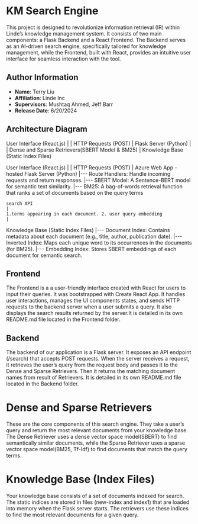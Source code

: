 # KM Search Engine
This project is designed to revolutionize information retrieval (IR) within Linde’s knowledge management system. It consists of two main components: a Flask Backend and a React Frontend. The Backend serves as an AI-driven search engine, specifically tailored for knowledge management, while the Frontend, built with React, provides an intuitive user interface for seamless interaction with the tool.

## Author Information

- **Name**: Terry Liu
- **Affiliation**: Linde Inc
- **Supervisors**: Mushtaq Ahmed, Jeff Barr
- **Release Date**: 6/20/2024

## Architecture Diagram

User Interface (React.js)
    |
    | HTTP Requests (POST)
    |
Flask Server (Python)
    |
    | Dense and Sparse Retrievers(SBERT Model & BM25)
    |
Knowledge Base (Static Index Files)



User Interface (React.js)
    |
    | HTTP Requests (POST)
    |
Azure Web App -hosted Flask Server (Python)
    |--- Route Handlers: Handle incoming requests and return responses.
    |--- SBERT Model: A Sentence-BERT model for semantic text similarity.
    |--- BM25: A bag-of-words retrieval function that ranks a set of documents based on the query terms 
    
    search API
    |
    1.terms appearing in each document. 2. user query embedding
    |
Knowledge Base (Static Index Files)
    |--- Document Index: Contains metadata about each document (e.g., title, author, publication date).
    |--- Inverted Index: Maps each unique word to its occurrences in the documents (for BM25).
    |--- Embedding Index: Stores SBERT embeddings of each document for semantic search.


## Frontend

The Frontend is a a user-friendly interface created with React for users to input their queries. It was bootstrapped with Create React App. It handles user interactions, manages the UI components states, and sends HTTP requests to the backend server when a user submits a query. It also displays the search results returned by the server.It is detailed in its own README.md file located in the Frontend folder.

## Backend

The backend of our application is a Flask server. It exposes an API endpoint (/search) that accepts POST requests. When the server receives a request, it retrieves the user’s query from the request body and passes it to the Dense and Sparse Retrievers. Then it returns the matching document names from result of Retrievers. It is detailed in its own README.md file located in the Backend folder.

# Dense and Sparse Retrievers

These are the core components of this search engine. They take a user’s query and return the most relevant documents from your knowledge base. The Dense Retriever uses a dense vector space model(SBERT) to find semantically similar documents, while the Sparse Retriever uses a sparse vector space model(BM25, Tf-Idf) to find documents that match the query terms.

# Knowledge Base (Index Files)
 Your knowledge base consists of a set of documents indexed for search. The static indices are stored in files (new-index and index1) that are loaded into memory when the Flask server starts. The retrievers use these indices to find the most relevant documents for a given query.

